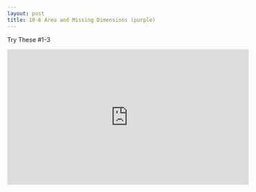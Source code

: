 ```yaml
---
layout: post
title: 10-6 Area and Missing Dimensions (purple)
---
```

Try These #1-3
<iframe width="560" height="315" src="https://www.youtube.com/embed/QCAHrUgk5x4" frameborder="0" allowfullscreen></iframe>
